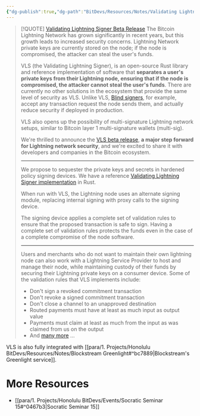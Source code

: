 ```yaml
---
{"dg-publish":true,"dg-path":"BitDevs/Resources/Notes/Validating Lightning Signer Beta Release.md","permalink":"/bit-devs/resources/notes/validating-lightning-signer-beta-release/","title":"Validating Lightning Signer Beta Release","tags":["bitcoin, lightning, custody"],"noteIcon":"3","created":"2023-07-30T20:14:44.759-10:00","updated":"2023-07-30T21:24:46.621-10:00"}
---
```




> [!QUOTE] [Validating Lightning Signer Beta Release](https://vls.tech/posts/vls-beta/)
> The Bitcoin Lightning Network has grown significantly in recent years, but this growth leads to increased security concerns. Lightning Network private keys are currently stored on the node; if the node is compromised, the attacker can steal the user's funds.
> 
> VLS (the Validating Lightning Signer), is an open-source Rust library and reference implementation of software that **separates a user's private keys from their Lightning node, ensuring that if the node is compromised, the attacker cannot steal the user's funds**. There are currently no other solutions in the ecosystem that provide the same level of security as VLS. Unlike VLS, [Blind signers](https://gitlab.com/lightning-signer/docs/-/wikis/Blind%20Signing%20Considered%20Harmful), for example, accept any transaction request the node sends them, and actually reduce security if deployed in production.
> 
> VLS also opens up the possibility of multi-signature Lightning network setups, similar to Bitcoin layer 1 multi-signature wallets (multi-sig).
> 
> We're thrilled to announce the [VLS beta release](https://gitlab.com/lightning-signer/validating-lightning-signer/-/releases/v0.9.1), **a major step forward for Lightning network security**, and we're excited to share it with developers and companies in the Bitcoin ecosystem.
> 
> ---
> 
> We propose to sequester the private keys and secrets in hardened policy signing devices. We have a reference [Validating Lightning Signer implementation](https://gitlab.com/lightning-signer/validating-lightning-signer) in Rust.
> 
> When run with VLS, the Lightning node uses an alternate signing module, replacing internal signing with proxy calls to the signing device.
> 
> The signing device applies a complete set of validation rules to ensure that the proposed transaction is safe to sign. Having a complete set of validation rules protects the funds even in the case of a complete compromise of the node software.
> 
> ---
> 
> Users and merchants who do not want to maintain their own lightning node can also work with a Lightning Service Provider to host and manage their node, while maintaining custody of their funds by securing their Lightning private keys on a consumer device.
> Some of the validation rules that VLS implements include:
> - Don't sign a revoked commitment transaction
> - Don't revoke a signed commitment transaction
> - Don't close a channel to an unapproved destination
> - Routed payments must have at least as much input as output value
> - Payments must claim at least as much from the input as was claimed from us on the output
> - And [many more](https://gitlab.com/lightning-signer/validating-lightning-signer/-/blob/main/docs/policy-controls.md) ...

VLS is also fully integrated with [[para/1. Projects/Honolulu BitDevs/Resources/Notes/Blockstream Greenlight#^bc7889\|Blockstream's Greenlight service]].

# More Resources
- [[para/1. Projects/Honolulu BitDevs/Events/Socratic Seminar 15#^0467b3\|Socratic Seminar 15]]